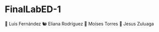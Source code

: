 # FinalLabED-1
:orangutan: Luis Fernández
:chipmunk: Eliana Rodríguez
:gorilla: Moíses Torres
:penguin: Jesus Zuluaga
